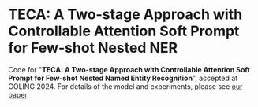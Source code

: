 # TECA: A Two-stage Approach with Controllable Attention Soft Prompt for Few-shot Nested NER
Code for "**TECA: A Two-stage Approach with Controllable Attention Soft Prompt for Few-shot Nested Named Entity Recognition**", accepted at COLING 2024. For details of the model and experiments, please see [our paper]().
